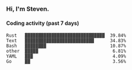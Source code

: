 ### Hi, I'm Steven.

#### Coding activity (past 7 days)
```
Rust   ▓▓▓▓▓▓▓▓▓▓▓▓▓▓▓▓▓▓▓▓▓▓▓▓▓▓▓▓▓▓  39.84%
Text   ▓▓▓▓▓▓▓▓▓▓▓▓▓▓▓▓▓▓▓▓▓▓▓▓▓▓      34.83%
Bash   ▓▓▓▓▓▓▓▓                        10.87%
other  ▓▓▓▓▓                            6.81%
YAML   ▓▓▓                              4.09%
Go     ▓▓                               3.56%
```
